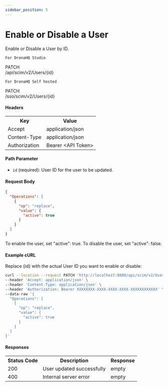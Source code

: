 ```yaml
---
sidebar_position: 5
---
```


# Enable or Disable a User

Enable or Disable a User by ID.

`For DronaHQ Studio`
<div class="apidocs-header">
    <div class="method patch">PATCH</div>
    <div class="endpoint">/api/scim/v2/Users/&#123;id&#125;</div>
</div>

`For DronaHQ Self hosted`
<div class="apidocs-header">
    <div class="method patch">PATCH</div>
    <div class="endpoint">/sso/scim/v2/Users/&#123;id&#125;</div>
</div>

#### Headers
<table>
    <tr>
        <th>Key</th>
        <th>Value</th>
    </tr>
    <tr>
        <td>Accept</td>
        <td>application/json</td>
    </tr>
    <tr>
        <td>Content-Type</td>
        <td>application/json</td>
    </tr>
    <tr>
        <td>Authorization</td>
        <td>Bearer &lt;API Token&gt;</td>
    </tr>
</table>

#### Path Parameter

- `id` (required): User ID for the user to be updated.

#### Request Body

```json
{
  "Operations": [
    {
      "op": "replace",
      "value": {
        "active": true
      }
    }
  ]
}
```
To enable the user, set "active": true. To disable the user, set "active": false.

#### Example cURL
Replace {id} with the actual User ID you want to enable or disable:

```bash
curl --location --request PATCH 'http://localhost:8080/api/scim/v2/Users/{id}' \
--header 'Accept: application/json' \
--header 'Content-Type: application/json' \
--header 'Authorization: Bearer XXXXXXXX-XXXX-XXXX-XXXX-XXXXXXXXXXXX' \
--data-raw '{
  "Operations": [
    {
      "op": "replace",
      "value": {
        "active": true
      }
    }
  ]
}'
```

#### Responses
<table>
    <tr>
        <th>Status Code</th>
        <th>Description</th>
        <th>Response</th>
    </tr>
    <tr>
        <td>200</td>
        <td>User updated successfully</td>
        <td>empty</td>
    </tr>
    <tr>
        <td>400</td>
        <td>Internal server error</td>
        <td>empty</td>
    </tr>
</table>
